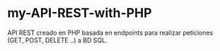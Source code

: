 # my-API-REST-with-PHP
API REST creado en PHP basada en endpoints para realizar peticiones (GET, POST, DELETE ..) a BD SQL.

